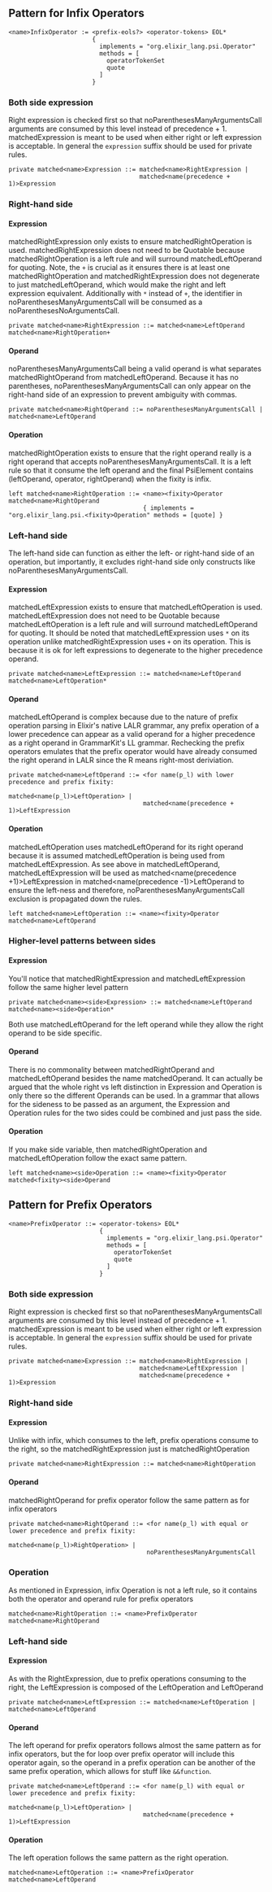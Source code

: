 ## Pattern for Infix Operators

```
<name>InfixOperator := <prefix-eols?> <operator-tokens> EOL*
                       {
                         implements = "org.elixir_lang.psi.Operator"
                         methods = [
                           operatorTokenSet
                           quote
                         ]
                       }
```

### Both side expression

Right expression is checked first so that noParenthesesManyArgumentsCall arguments are consumed by this level instead
of precedence + 1.  matched<name>Expression is meant to be used when either right or left expression is acceptable.
In general the `expression` suffix should be used for private rules.

```
private matched<name>Expression ::= matched<name>RightExpression |
                                    matched<name(precedence + 1)>Expression
```

### Right-hand side

#### Expression

matched<name>RightExpression only exists to ensure matched<name>RightOperation is used.  matched<name>RightExpression
does not need to be Quotable because matched<name>RightOperation is a left rule and will surround
matched<name>LeftOperand for quoting.  Note, the `+` is crucial as it ensures there is at least one
matched<name>RightOperation and matched<name>RightExpression does not degenerate to just matched<name>LeftOperand, which
would make the right and left expression equivalent.  Additionally with `*` instead of `+`, the identifier in
noParenthesesManyArgumentsCall will be consumed as a noParenthesesNoArgumentsCall.

```
private matched<name>RightExpression ::= matched<name>LeftOperand matched<name>RightOperation+
```

#### Operand

noParenthesesManyArgumentsCall being a valid operand is what separates matched<name>RightOperand from matched<name>LeftOperand.
Because it has no parentheses, noParenthesesManyArgumentsCall can only appear on the right-hand side of an expression to
prevent ambiguity with commas.

```
private matched<name>RightOperand ::= noParenthesesManyArgumentsCall | matched<name>LeftOperand
```

#### Operation

matched<name>RightOperation exists to ensure that the right operand really is a right operand that accepts
noParenthesesManyArgumentsCall.  It is a left rule so that it consume the left operand and the final PsiElement contains
(leftOperand, operator, rightOperand) when the fixity is infix.

```
left matched<name>RightOperation ::= <name><fixity>Operator matched<name>RightOperand
                                     { implements = "org.elixir_lang.psi.<fixity>Operation" methods = [quote] }
```

### Left-hand side

The left-hand side can function as either the left- or right-hand side of an operation, but importantly, it excludes
right-hand side only constructs like noParenthesesManyArgumentsCall.

#### Expression

matched<name>LeftExpression exists to ensure that matched<name>LeftOperation is used.  matched<name>LeftExpression
does not need to be Quotable because matched<name>LeftOperation is a left rule and will surround
matched<name>LeftOperand for quoting.  It should be noted that matched<name>LeftExpression uses `*` on its operation
unlike matched<name>RightExpression uses `+` on its operation.  This is because it is ok for left expressions to
degenerate to the higher precedence operand.

```
private matched<name>LeftExpression ::= matched<name>LeftOperand matched<name>LeftOperation*
```

#### Operand

matched<name>LeftOperand is complex because due to the nature of prefix operation parsing in Elixir's native LALR
grammar, any prefix operation of a lower precedence can appear as a valid operand for a higher precedence as a
right operand in GrammarKit's LL grammar.  Rechecking the prefix operators emulates that the prefix operator would have
already consumed the right operand in LALR since the R means right-most deriviation.

```
private matched<name>LeftOperand ::= <for name(p_l) with lower precedence and prefix fixity:
                                        matched<name(p_l)>LeftOperation> |
                                     matched<name(precedence + 1)>LeftExpression
```

#### Operation

matched<name>LeftOperation uses matched<name>LeftOperand for its right operand because it is assumed
matched<name>LeftOperation is being used from matched<name>LeftExpression.  As see above
in matched<name>LeftOperand, matched<name>LeftExpression will be used as matched<name(precedence +1)>LeftExpression in
matched<name(precedence -1)>LeftOperand to ensure the left-ness and therefore, noParenthesesManyArgumentsCall exclusion
is propagated down the rules.

```
left matched<name>LeftOperation ::= <name><fixity>Operator matched<name>LeftOperand
```

### Higher-level patterns between sides

#### Expression

You'll notice that matched<name>RightExpression and matched<name>LeftExpression follow the same higher level pattern

```
private matched<name><side>Expression> ::= matched<name>LeftOperand matched<name><side>Operation*
```

Both use matched<name>LeftOperand for the left operand while they allow the right operand to be side specific.

#### Operand

There is no commonality between matched<name>RightOperand and matched<name>LeftOperand besides the name
matched<name><side>Operand.  It can actually be argued that the whole right vs left distinction in Expression and
Operation is only there so the different Operands can be used.  In a grammar that allows for the sideness to be passed
as an argument, the Expression and Operation rules for the two sides could be combined and just pass the side.

#### Operation

If you make side variable, then matched<name>RightOperation and matched<name>LeftOperation follow the exact same
pattern.

```
left matched<name><side>Operation ::= <name><fixity>Operator matched<fixity><side>Operand
```

## Pattern for Prefix Operators

```
<name>PrefixOperator ::= <operator-tokens> EOL*
                         {
                           implements = "org.elixir_lang.psi.Operator"
                           methods = [
                             operatorTokenSet
                             quote
                           ]
                         }
```

### Both side expression

Right expression is checked first so that noParenthesesManyArgumentsCall arguments are consumed by this level instead
of precedence + 1.  matched<name>Expression is meant to be used when either right or left expression is acceptable.
In general the `expression` suffix should be used for private rules.

```
private matched<name>Expression ::= matched<name>RightExpression |
                                    matched<name>LeftExpression |
                                    matched<name(precedence + 1)>Expression
```

### Right-hand side

#### Expression

Unlike with infix, which consumes to the left, prefix operations consume to the right, so the
matched<name>RightExpression just is matched<name>RightOperation

```
private matched<name>RightExpression ::= matched<name>RightOperation
```

#### Operand

matched<name>RightOperand for prefix operator follow the same pattern as for infix operators

```
private matched<name>RightOperand ::= <for name(p_l) with equal or lower precedence and prefix fixity:
                                        matched<name(p_l)>RightOperation> |
                                      noParenthesesManyArgumentsCall
```

### Operation

As mentioned in Expression, infix Operation is not a left rule, so it contains both the operator and operand rule for
prefix operators

```
matched<name>RightOperation ::= <name>PrefixOperator matched<name>RightOperand
```

### Left-hand side

#### Expression

As with the RightExpression, due to prefix operations consuming to the right, the LeftExpression is composed of the
LeftOperation and LeftOperand

```
private matched<name>LeftExpression ::= matched<name>LeftOperation | matched<name>LeftOperand
```

#### Operand

The left operand for prefix operators follows almost the same pattern as for infix operators, but the for loop over
prefix operator will include this operator again, so the operand in a prefix operation can be another of the same
prefix operation, which allows for stuff like `&&function`.

```
private matched<name>LeftOperand ::= <for name(p_l) with equal or lower precedence and prefix fixity:
                                        matched<name(p_l)>LeftOperation> |
                                     matched<name(precedence + 1)>LeftExpression
```

#### Operation

The left operation follows the same pattern as the right operation.

```
matched<name>LeftOperation ::= <name>PrefixOperator matched<name>LeftOperand
```